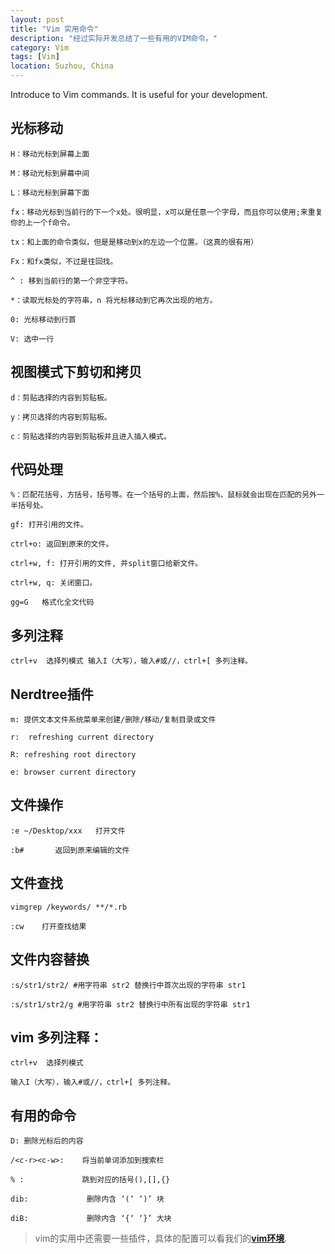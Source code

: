 ```yaml
---
layout: post
title: "Vim 实用命令"
description: "经过实际开发总结了一些有用的VIM命令。"
category: Vim
tags: [Vim]
location: Suzhou, China
---
```


Introduce to Vim commands. It is useful for your development.

## 光标移动

	H：移动光标到屏幕上面

	M：移动光标到屏幕中间

	L：移动光标到屏幕下面

	fx：移动光标到当前行的下一个x处。很明显，x可以是任意一个字母，而且你可以使用;来重复你的上一个f命令。

	tx：和上面的命令类似，但是是移动到x的左边一个位置。（这真的很有用）

	Fx：和fx类似，不过是往回找。

	^ : 移到当前行的第一个非空字符。

	*：读取光标处的字符串，n 将光标移动到它再次出现的地方。

	0: 光标移动到行首

	V: 选中一行

## 视图模式下剪切和拷贝

	d：剪贴选择的内容到剪贴板。

	y：拷贝选择的内容到剪贴板。

	c：剪贴选择的内容到剪贴板并且进入插入模式。


## 代码处理

	%：匹配花括号，方括号，括号等。在一个括号的上面，然后按%，鼠标就会出现在匹配的另外一半括号处。

	gf: 打开引用的文件。

	ctrl+o: 返回到原来的文件。

	ctrl+w, f: 打开引用的文件, 并split窗口给新文件。

	ctrl+w, q: 关闭窗口。

	gg=G   格式化全文代码

## 多列注释

	ctrl+v  选择列模式 输入I（大写），输入#或//，ctrl+[ 多列注释。

## Nerdtree插件

	m: 提供文本文件系统菜单来创建/删除/移动/复制目录或文件

	r:  refreshing current directory

	R: refreshing root directory

	e: browser current directory

## 文件操作

	:e ~/Desktop/xxx   打开文件

	:b#       返回到原来编辑的文件

## 文件查找

	vimgrep /keywords/ **/*.rb

	:cw    打开查找结果

## 文件内容替换

	:s/str1/str2/ #用字符串 str2 替换行中首次出现的字符串 str1

	:s/str1/str2/g #用字符串 str2 替换行中所有出现的字符串 str1


## vim 多列注释：

	ctrl+v  选择列模式

	输入I（大写），输入#或//，ctrl+[ 多列注释。

## 有用的命令

	D: 删除光标后的内容

	/<c-r><c-w>:    将当前单词添加到搜索栏

	% :             跳到对应的括号(),[],{}

	dib:             删除内含 ‘(‘ ‘)’ 块

	diB:             删除内含 ‘{‘ ‘}’ 大块

> vim的实用中还需要一些插件，具体的配置可以看我们的[**vim环境**](https://github.com/tim-tang/vim).
